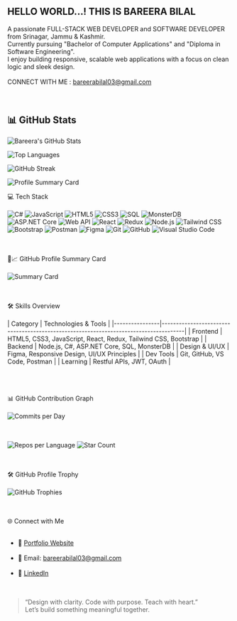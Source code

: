 ## HELLO WORLD...! THIS IS BAREERA BILAL


A passionate FULL-STACK WEB DEVELOPER and SOFTWARE DEVELOPER from Srinagar, Jammu & Kashmir.  <br>
Currently pursuing "Bachelor of Computer Applications" and "Diploma in Software Engineering". <br>
I enjoy building responsive, scalable web applications with a focus on clean logic and sleek design. <br>  <br>
CONNECT WITH ME : bareerabilal03@gmail.com <br> <br> <br>




## 📊 GitHub Stats

![Bareera's GitHub Stats](https://github-readme-stats.vercel.app/api?username=Bareera-Bilal&show_icons=true&theme=dark&hide_border=true&count_private=true)

![Top Languages](https://github-readme-stats.vercel.app/api/top-langs/?username=Bareera-Bilal&layout=compact&theme=dark&hide_border=true)

![GitHub Streak](https://github-readme-streak-stats.herokuapp.com/?user=Bareera-Bilal&theme=dark&hide_border=true)

![Profile Summary Card](https://github-profile-summary-cards.vercel.app/api/cards/profile-details?username=Bareera-Bilal&theme=github_dark)




💻 Tech Stack <br> <br>
![C#](https://img.shields.io/badge/C%23-239120?style=for-the-badge&logo=c-sharp&logoColor=white) 
![JavaScript](https://img.shields.io/badge/JavaScript-F7DF1E?style=for-the-badge&logo=javascript&logoColor=black) 
![HTML5](https://img.shields.io/badge/HTML5-E34F26?style=for-the-badge&logo=html5&logoColor=white) 
![CSS3](https://img.shields.io/badge/CSS3-1572B6?style=for-the-badge&logo=css3&logoColor=white) 
![SQL](https://img.shields.io/badge/SQL-4479A1?style=for-the-badge&logo=sql&logoColor=white) 
![MonsterDB](https://img.shields.io/badge/MonsterDB-FF0000?style=for-the-badge&logo=database&logoColor=white) 
![ASP.NET Core](https://img.shields.io/badge/ASP.NET_Core-512BD4?style=for-the-badge&logo=.net&logoColor=white) 
![Web API](https://img.shields.io/badge/Web_API-005571?style=for-the-badge&logo=dotnet&logoColor=white)
![React](https://img.shields.io/badge/React-61DAFB?style=for-the-badge&logo=react&logoColor=black)
![Redux](https://img.shields.io/badge/Redux-764ABC?style=for-the-badge&logo=redux&logoColor=white) 
![Node.js](https://img.shields.io/badge/Node.js-339933?style=for-the-badge&logo=node.js&logoColor=white) 
![Tailwind CSS](https://img.shields.io/badge/Tailwind_CSS-38B2AC?style=for-the-badge&logo=tailwind-css&logoColor=white) 
![Bootstrap](https://img.shields.io/badge/Bootstrap-7952B3?style=for-the-badge&logo=bootstrap&logoColor=white) 
![Postman](https://img.shields.io/badge/Postman-FF6C37?style=for-the-badge&logo=postman&logoColor=white) 
![Figma](https://img.shields.io/badge/Figma-F24E1E?style=for-the-badge&logo=figma&logoColor=white) 
![Git](https://img.shields.io/badge/Git-F05032?style=for-the-badge&logo=git&logoColor=white) 
![GitHub](https://img.shields.io/badge/GitHub-181717?style=for-the-badge&logo=github&logoColor=white) 
![Visual Studio Code](https://img.shields.io/badge/VS_Code-007ACC?style=for-the-badge&logo=visual-studio-code&logoColor=white) 
<br><br><br>


🧩📈 GitHub Profile Summary Card <br> <br>
![Summary Card](https://github-profile-summary-cards.vercel.app/api/cards/profile-details?username=Bareera-Bilal&theme=github_dark) <br> <br> <br>

🛠️ Skills Overview <br> <br>
| Category       | Technologies & Tools                                                                 |
|----------------|--------------------------------------------------------------------------------------|
| Frontend       | HTML5, CSS3, JavaScript, React, Redux, Tailwind CSS, Bootstrap                     |
| Backend        | Node.js, C#, ASP.NET Core, SQL, MonsterDB                                    |
| Design & UI/UX | Figma, Responsive Design, UI/UX Principles                             |
| Dev Tools      | Git, GitHub, VS Code, Postman                         |
| Learning       | Restful APIs, JWT, OAuth                                 |


<br> <br> <br> 📊 GitHub Contribution Graph <br> <br>
![Commits per Day](https://github-profile-summary-cards.vercel.app/api/cards/productive-time?username=Bareera-Bilal&theme=github_dark) <br> <br> <br>


![Repos per Language](https://github-profile-summary-cards.vercel.app/api/cards/repos-per-language?username=Bareera-Bilal&theme=github_dark)
![Star Count](https://github-profile-summary-cards.vercel.app/api/cards/stats?username=Bareera-Bilal&theme=github_dark) <br> <br> <br>



🛠️ GitHub Profile Trophy <br> <br>
![GitHub Trophies](https://github-profile-trophy.vercel.app/?username=Bareera-Bilal&theme=tokyonight&row=1&column=7) <br><br> <br>




🌐 Connect with Me <br> <br>

- 💼 [Portfolio Website](https://github.com/Bareera-Bilal/Personal-Portfolio-Website)  <br> <br>
- 📧 Email: bareerabilal03@gmail.com  <br> <br>
- 💼 [LinkedIn](https://www.linkedin.com/in/bareera-bilal03) <br> <br> <br>



> “Design with clarity. Code with purpose. Teach with heart.”   
Let’s build something meaningful together.








